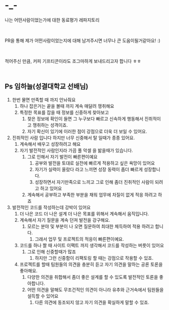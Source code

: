 # -_-
나는 어떤사람이었는가에 대한 동료평가 레파지토리 

<br>

PR을 통해 제가 어떤사람이었는지에 대해 남겨주시면 너무나 큰 도움이될거같아요! :) 

<br> 

적어주신 만큼, 커피 기프티콘이라도 조그마하게 보내드리고자 합니다 ㅎㅎ 

<br>Ps 임하늘(성결대학교 선배님)</br>
---
1. 한번 물면 만족할 때 까지 안놔줘요 
    1. 하나 잡은거는 끝을 볼때 까지 계속 매달려 쟁취해요 
    2. 특정한 목표를 잡을 때 정보를 신중하게 찾아보고 
        1. 찾은 정보에 확인이 들면 그 누구보다 빠르고 신속하게 행동해서 진취적이고 쟁취하는 성격이죠.
        2. 자기 확신이 있기에 이러한 점이 강점으로 더욱 더 보일 수 있어요. 
2. 진취적인 사람 입니다 하지만 너무 신중해서 탈 일때가 종종 있어요.
    1. 계속해서 배우고 성장하려고 해요 
    2. 자기 발전적인 사람인지라 가끔 풀 악셀 을 밞을때가 있습니다.
        1. 그로 인해서 자기 발전이 빠른편이예요 
            1. 공부와 발전을 토대로 실전에 빠르게 적용하고 싶은 욕망이 있어요 
            2. 자기가 실력이 올랐다 라고 느끼면 성장 동력이 좀더 빠르게 성장합니다.
            3. 성장하면서 자기만족으로 느끼고 그로 인해 좀더 진취적인 사람이 되려고 하고 있어요 
        2. 계속해서 공부하고 부족한 부분을 채워 업무에 차질이 없게 적응 하려고 하죠 
3. 발전적인 코드를 작성하는데 강박이 있어요 
    1. 더 나은 코드 더 나은 설계 더 나은 목표를 위해서 계속해서 움직입니다.
    2. 계속해서 자기 질문을 계속 던져 발전을 강구해요.
        1. 모르는 분야 및 부분이 나 오면 질문하여 최대한 체득하여 적용 하려고 합니다.
            1. 그래서 업무 및 프로젝트의 적응이 빠른편이예요.
    3. 코드를 하나 짤 때 사이트 이팩트 까지 생각해서 코드를 작성하는 버릇이 있어요 
        1. 그로 인해 신중할때가 많죠 
            1. 하지만 그런 신중함이 리팩토링 할 때는 강점으로 작용할 수 있죠.
    4. 프로젝트를 할때 팀원들의 의견을 충분히 듣고 자기 의견을 말하는 공론 토론을 좋아해요. 
        1. 다양한 의견을 취합해서 좀더 좋은 설계를 할 수 있도록 발전적인 토론을 좋아합니다.
        2. 어떤 의견을 말해도 무조건적인 의견이 아니라 유추와 근거속에서 팀원들을 설득할 수 있어요 
            1. 다른 의견에 동조되지 않고 자기 의견을 확실하게 말할 수 있죠.


